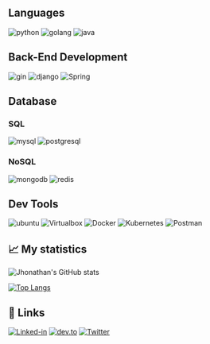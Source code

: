 ## Languages

![python](https://img.shields.io/badge/Python-323330?style=for-the-badge&logo=python)
![golang](https://img.shields.io/badge/Golang-323330?style=for-the-badge&logo=go)
![java](https://img.shields.io/badge/Java-323330?style=for-the-badge&logo=openjdk)

## Back-End Development

![gin](https://img.shields.io/badge/Gin-black?style=for-the-badge&logo=gin&logoColor=white)
![django](https://img.shields.io/badge/Django-black?style=for-the-badge&logo=django&logoColor=white)
![Spring](https://img.shields.io/badge/Spring-black?style=for-the-badge&logo=spring&logoColor=white)

## Database

### SQL

![mysql](https://img.shields.io/badge/MySQL-grey?style=for-the-badge&logo=mysql&logoColor=white)
![postgresql](https://img.shields.io/badge/PostgreSQL-07405E?style=for-the-badge&logo=postgresql&logoColor=white)

### NoSQL

![mongodb](https://img.shields.io/badge/MongoDB-4EA94B?style=for-the-badge&logo=mongodb&logoColor=white)
![redis](https://img.shields.io/badge/Redis-CC2927?style=for-the-badge&logo=redis&logoColor=white)

## Dev Tools

![ubuntu](https://img.shields.io/badge/Ubuntu-black?style=for-the-badge&logo=ubuntu&logoColor=white)
![Virtualbox](https://img.shields.io/badge/Virtualbox-black?style=for-the-badge&logo=virtualbox&logoColor=white)
![Docker](https://img.shields.io/badge/Docker-black?style=for-the-badge&logo=docker&logoColor=white)
![Kubernetes](https://img.shields.io/badge/Kubernetes-black?style=for-the-badge&logo=kubernetes&logoColor=white)
![Postman](https://img.shields.io/badge/Postman-black?style=for-the-badge&logo=postman&logoColor=white) 

## 📈 My statistics

![Jhonathan's GitHub stats](https://github-readme-stats.vercel.app/api?username=jhonasegura&show_icons=true&theme=city_lights)

[![Top Langs](https://github-readme-stats.vercel.app/api/top-langs/?username=jhonasegura&layout=compact&show_icons=true&theme=city_lights)](https://github.com/jhonasegura/github-readme-stats)

## 🔗 Links

[![Linked-in](https://img.shields.io/badge/Linked_In-0077B5?style=for-the-badge&logo=LinkedIn&logoColor=white)](https://www.linkedin.com/in/jhonasegura)
[![dev.to](https://img.shields.io/badge/Dev.to-0077B5?style=for-the-badge&logo=Dev.To&logoColor=white)](https://dev.to/jhonasegura)
[![Twitter](https://img.shields.io/badge/Twitter-0077B5?style=for-the-badge&logo=twitter&logoColor=white)](https://twitter.com/jhonasegura)

